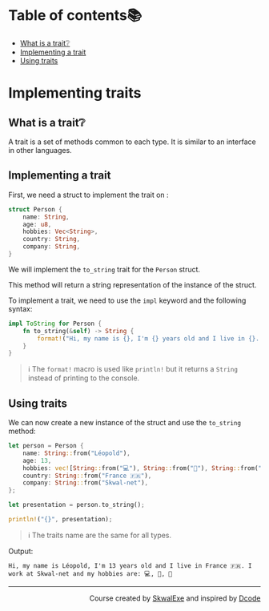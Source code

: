 # Table of contents📚
- [What is a trait❔](#what-is-a-trait)
- [Implementing a trait](#implementing-a-trait)
- [Using traits](#using-traits)

# Implementing traits
## What is a trait❔
A trait is a set of methods common to each type. 
It is similar to an interface in other languages.
## Implementing a trait
First, we need a struct to implement the trait on :
```rust
struct Person {
    name: String,
    age: u8,
    hobbies: Vec<String>,
    country: String,
    company: String,
}
```
We will implement the `to_string` trait for the `Person` struct.

This method will return a string representation of the instance of the struct.

To implement a trait, we need to use the `impl` keyword and the following syntax:
```rust
impl ToString for Person {
    fn to_string(&self) -> String {
        format!("Hi, my name is {}, I'm {} years old and I live in {}. I work at {} and my hobbies are: {}", self.name, self.age, self.country, self.company , self.hobbies.join(", "))
    }
}
```
> ℹ️ The `format!` macro is used like `println!` but it returns a `String` instead of printing to the console.

## Using traits
We can now create a new instance of the struct and use the `to_string` method:
```rust
let person = Person {
    name: String::from("Léopold"),
    age: 13,
    hobbies: vec![String::from("💻"), String::from("🛌"), String::from("🍔")],
    country: String::from("France 🇫🇷"),
    company: String::from("Skwal-net"),
};

let presentation = person.to_string();

println!("{}", presentation);
```
> ℹ️ The traits name are the same for all types.

Output:
```
Hi, my name is Léopold, I'm 13 years old and I live in France 🇫🇷. I work at Skwal-net and my hobbies are: 💻, 🛌, 🍔
```




<!--
---

<p align="right"><a href="https://github.com/SkwalExe/learn-rust/tree/main/course/implementing-traits">Next Section ⏭️</a></p>
-->

---

<p align="right">Course created by <a href="https://github.com/SkwalExe/" target="_blank">SkwalExe</a> and inspired by <a href="https://www.youtube.com/watch?v=vOMJlQ5B-M0&list=PLVvjrrRCBy2JSHf9tGxGKJ-bYAN_uDCUL" target="_blank">Dcode</a></p>